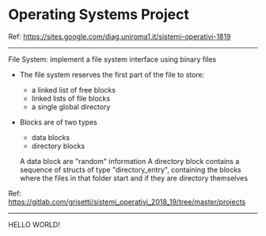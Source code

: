 # Operating Systems Project
Ref: https://sites.google.com/diag.uniroma1.it/sistemi-operativi-1819

****

   File System:
   implement a file system interface using binary files
   - The file system reserves the first part of the file
     to store:
     - a linked list of free blocks
     - linked lists of file blocks
     - a single global directory
     
   - Blocks are of two types
     - data blocks
     - directory blocks

     A data block are "random" information
     A directory block contains a sequence of
     structs of type "directory_entry",
     containing the blocks where the files in that folder start
     and if they are directory themselves
     
Ref: https://gitlab.com/grisetti/sistemi_operativi_2018_19/tree/master/projects

****

HELLO WORLD!
